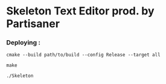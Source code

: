 # Skeleton Text Editor prod. by Partisaner

### Deploying :

	cmake --build path/to/build --config Release --target all
  
  	make
  
  	./Skeleton
